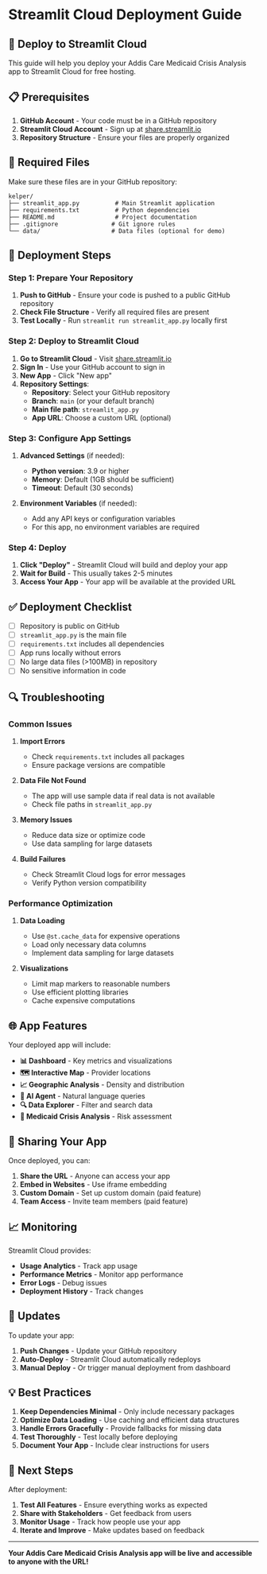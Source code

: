 # **Streamlit Cloud Deployment Guide**

## **🚀 Deploy to Streamlit Cloud**

This guide will help you deploy your Addis Care Medicaid Crisis Analysis app to Streamlit Cloud for free hosting.

## **📋 Prerequisites**

1. **GitHub Account** - Your code must be in a GitHub repository
2. **Streamlit Cloud Account** - Sign up at [share.streamlit.io](https://share.streamlit.io)
3. **Repository Structure** - Ensure your files are properly organized

## **📁 Required Files**

Make sure these files are in your GitHub repository:

```
kelper/
├── streamlit_app.py          # Main Streamlit application
├── requirements.txt          # Python dependencies
├── README.md                 # Project documentation
├── .gitignore               # Git ignore rules
└── data/                    # Data files (optional for demo)
```

## **🔧 Deployment Steps**

### **Step 1: Prepare Your Repository**

1. **Push to GitHub** - Ensure your code is pushed to a public GitHub repository
2. **Check File Structure** - Verify all required files are present
3. **Test Locally** - Run `streamlit run streamlit_app.py` locally first

### **Step 2: Deploy to Streamlit Cloud**

1. **Go to Streamlit Cloud** - Visit [share.streamlit.io](https://share.streamlit.io)
2. **Sign In** - Use your GitHub account to sign in
3. **New App** - Click "New app"
4. **Repository Settings**:
   - **Repository**: Select your GitHub repository
   - **Branch**: `main` (or your default branch)
   - **Main file path**: `streamlit_app.py`
   - **App URL**: Choose a custom URL (optional)

### **Step 3: Configure App Settings**

1. **Advanced Settings** (if needed):
   - **Python version**: 3.9 or higher
   - **Memory**: Default (1GB should be sufficient)
   - **Timeout**: Default (30 seconds)

2. **Environment Variables** (if needed):
   - Add any API keys or configuration variables
   - For this app, no environment variables are required

### **Step 4: Deploy**

1. **Click "Deploy"** - Streamlit Cloud will build and deploy your app
2. **Wait for Build** - This usually takes 2-5 minutes
3. **Access Your App** - Your app will be available at the provided URL

## **✅ Deployment Checklist**

- [ ] Repository is public on GitHub
- [ ] `streamlit_app.py` is the main file
- [ ] `requirements.txt` includes all dependencies
- [ ] App runs locally without errors
- [ ] No large data files (>100MB) in repository
- [ ] No sensitive information in code

## **🔍 Troubleshooting**

### **Common Issues**

1. **Import Errors**
   - Check `requirements.txt` includes all packages
   - Ensure package versions are compatible

2. **Data File Not Found**
   - The app will use sample data if real data is not available
   - Check file paths in `streamlit_app.py`

3. **Memory Issues**
   - Reduce data size or optimize code
   - Use data sampling for large datasets

4. **Build Failures**
   - Check Streamlit Cloud logs for error messages
   - Verify Python version compatibility

### **Performance Optimization**

1. **Data Loading**
   - Use `@st.cache_data` for expensive operations
   - Load only necessary data columns
   - Implement data sampling for large datasets

2. **Visualizations**
   - Limit map markers to reasonable numbers
   - Use efficient plotting libraries
   - Cache expensive computations

## **🌐 App Features**

Your deployed app will include:

- **📊 Dashboard** - Key metrics and visualizations
- **🗺️ Interactive Map** - Provider locations
- **📈 Geographic Analysis** - Density and distribution
- **🤖 AI Agent** - Natural language queries
- **🔍 Data Explorer** - Filter and search data
- **🚨 Medicaid Crisis Analysis** - Risk assessment

## **🔗 Sharing Your App**

Once deployed, you can:

1. **Share the URL** - Anyone can access your app
2. **Embed in Websites** - Use iframe embedding
3. **Custom Domain** - Set up custom domain (paid feature)
4. **Team Access** - Invite team members (paid feature)

## **📈 Monitoring**

Streamlit Cloud provides:

- **Usage Analytics** - Track app usage
- **Performance Metrics** - Monitor app performance
- **Error Logs** - Debug issues
- **Deployment History** - Track changes

## **🔄 Updates**

To update your app:

1. **Push Changes** - Update your GitHub repository
2. **Auto-Deploy** - Streamlit Cloud automatically redeploys
3. **Manual Deploy** - Or trigger manual deployment from dashboard

## **💡 Best Practices**

1. **Keep Dependencies Minimal** - Only include necessary packages
2. **Optimize Data Loading** - Use caching and efficient data structures
3. **Handle Errors Gracefully** - Provide fallbacks for missing data
4. **Test Thoroughly** - Test locally before deploying
5. **Document Your App** - Include clear instructions for users

## **🎯 Next Steps**

After deployment:

1. **Test All Features** - Ensure everything works as expected
2. **Share with Stakeholders** - Get feedback from users
3. **Monitor Usage** - Track how people use your app
4. **Iterate and Improve** - Make updates based on feedback

---

**Your Addis Care Medicaid Crisis Analysis app will be live and accessible to anyone with the URL!**
